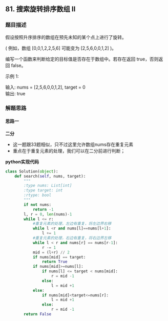 ## 81. 搜索旋转排序数组 II
### 题目描述
假设按照升序排序的数组在预先未知的某个点上进行了旋转。

( 例如，数组 [0,0,1,2,2,5,6] 可能变为 [2,5,6,0,0,1,2] )。

编写一个函数来判断给定的目标值是否存在于数组中。若存在返回 true，否则返回 false。

示例 1:

输入: nums = [2,5,6,0,0,1,2], target = 0  
输出: true

### 解题思路
#### 思路一
**二分**
- 这一题跟33题相似，只不过这里允许数组nums存在重复元素
- 重点在于重复元素的处理，我们可以在二分前进行判断；

**python实现代码**
```python
class Solution(object):
    def search(self, nums, target):
        """
        :type nums: List[int]
        :type target: int
        :rtype: bool
        """
        if not nums:
            return -1
        l, r = 0, len(nums)-1
        while l <= r:
          	#重复元素的处理，左边有重复，将左边界右移
            while l <r and nums[l]==nums[l+1]:
                l += 1
            #重复元素的处理，右边有重复，将右边界左移
            while l < r and nums[r] == nums[r-1]:
                r -= 1
            mid = (l+r) // 2
            if nums[mid] == target:
                return True
            if nums[mid]>=nums[l]:
                if nums[l] <= target < nums[mid]:
                    r = mid -1
                else:
                    l = mid +1
            else:
                if nums[mid]<target<=nums[r]:
                    l = mid +1
                else:
                    r = mid -1
        return False

```

